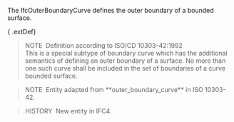 The IfcOuterBoundaryCurve defines the outer boundary of a bounded surface.

{ .extDef}
> NOTE&nbsp; Definition according to ISO/CD 10303-42:1992  
> This is a special subtype of boundary curve which has the additional semantics of defining an outer boundary of a surface. No more than one such curve shall be included in the set of boundaries of a curve bounded surface.

> NOTE&nbsp; Entity adapted from \*\*outer_boundary_curve\*\* in ISO 10303-42.

> HISTORY  New entity in IFC4.
